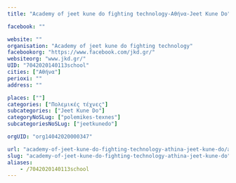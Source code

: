 ```yaml
---
title: "Academy of jeet kune do fighting technology-Αθήνα-Jeet Kune Do"

facebook: ""

website: ""
organisation: "Academy of jeet kune do fighting technology"
facebookorg: "https://www.facebook.com/jkd.gr/"
websiteorg: "www.jkd.gr/"
UID: "7042020140113school"
cities: ["Αθήνα"]
perioxi: ""
address: ""

places: [""]
categories: ["Πολεμικές τέχνες"]
subcategories: ["Jeet Kune Do"]
categoryNoSLug: ["polemikes-texnes"]
subcategoriesNoSLug: ["jeetkunedo"]

orgUID: "org14042020000347"

url: "academy-of-jeet-kune-do-fighting-technology-athina-jeet-kune-do/athina"
slug: "academy-of-jeet-kune-do-fighting-technology-athina-jeet-kune-do"
aliases:
    - /7042020140113school
---
```





